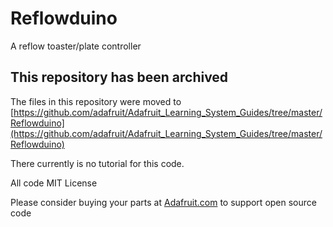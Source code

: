 # Reflowduino
A reflow toaster/plate controller

## This repository has been archived

The files in this repository were moved to [https://github.com/adafruit/Adafruit_Learning_System_Guides/tree/master/Reflowduino](https://github.com/adafruit/Adafruit_Learning_System_Guides/tree/master/Reflowduino)

There currently is no tutorial for this code.

All code MIT License

Please consider buying your parts at [Adafruit.com](https://www.adafruit.com) to support open source code
